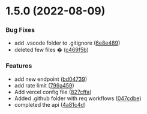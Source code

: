 # 1.5.0 (2022-08-09)


### Bug Fixes

* add .vscode folder to .gitignore ([6e8e489](https://github.com/srjranjan/Postman-API-Fest-22/commit/6e8e489af1c4abe48949bcaba23a31a75fb12ec8))
* deleted few files � ([c469f5b](https://github.com/srjranjan/Postman-API-Fest-22/commit/c469f5b5b809567f65476b24c72b72cd689b8907))


### Features

* add new endpoint ([bd04739](https://github.com/srjranjan/Postman-API-Fest-22/commit/bd0473987a4cb47004e6341f6b55ffadfd1e1360))
* add rate limit ([799a459](https://github.com/srjranjan/Postman-API-Fest-22/commit/799a459f7b81805c0ddb48a6fc435e24800c8daf))
* Add vercel config file ([827cffa](https://github.com/srjranjan/Postman-API-Fest-22/commit/827cffa2514a3b9ab42ce6fac26a842f3e7489f9))
* Added .github folder with req workflows ([047cdbe](https://github.com/srjranjan/Postman-API-Fest-22/commit/047cdbeef25a3fcf65efcab4e36ccc3868f62124))
* completed the api ([4a81c4d](https://github.com/srjranjan/Postman-API-Fest-22/commit/4a81c4d8d480085d8b5ca75f42b2e2f67d68a078))



